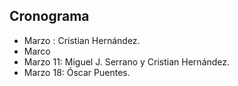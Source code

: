 ## Cronograma 

- Marzo : Cristian Hernández.
-  Marco
-  Marzo 11: Miguel J. Serrano y Cristian Hernández.
-  Marzo 18: Óscar Puentes.
